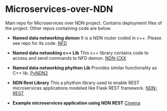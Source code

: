 # Microservices-over-NDN
Main repo for Microservices over NDN project. Contains deployment files of the project.
Other repos containing code are below.

* __Named data networking demon__
It is a NDN router coded in c++. Please see repo for its code.
[NFD](https://github.com/asystemsguy/NFD)

* __Named data netwoking c++ Lib__
This c++ library contains code to access and send commands to NFD demon.
[NDN-CXX](https://github.com/asystemsguy/NDN-CXX)

* __Named data networking phython Lib__
Provides similar functionality as C++ lib.
[PyNDN2](https://github.com/asystemsguy/PyNDN2)

* __NDN Rest Library__
This a phython library used to enable REST microservices applications modeled like Flask REST framework.
[NDN-REST](https://github.com/asystemsguy/NDN-REST)

* __Example microservices application using NDN REST__
[Cinema](https://github.com/asystemsguy/cinema-microservices-example)


